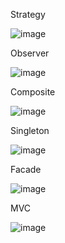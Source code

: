 Strategy

![image](https://github.com/Caboia/Bertoti/assets/111662298/8ff1762f-558e-4399-a0c9-39368bafdf45)


Observer

![image](https://github.com/Caboia/Bertoti/assets/111662298/a7f6c834-8b36-4980-894b-1e21328d7be2)


Composite

![image](https://github.com/Caboia/Bertoti/assets/111662298/1e926562-41bb-49fe-af02-69b7f34466d1)


Singleton

![image](https://github.com/Caboia/Bertoti/assets/111662298/5383a38e-2e59-4030-bb44-b5354b1f8b3c)


Facade 

![image](https://github.com/Caboia/Bertoti/assets/111662298/c521f5c5-8bf3-481e-a682-c7effd629afa)


MVC

![image](https://github.com/Caboia/Bertoti/assets/111662298/4f942ab0-6eb6-4f5c-bc03-0afdd2fb9238)



